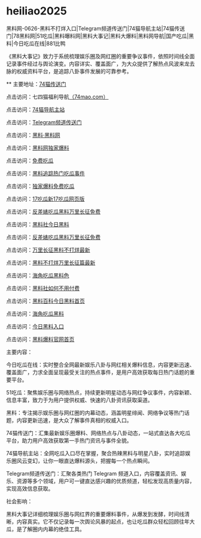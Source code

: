 # heiliao2025
黑料网-0626-黑料不打烊入口|Telegram频道传送门|74猫导航主站|74猫传送门|78黑料网|51吃瓜|黑料曝料网|黑料大事记|黑料大爆料|黑料网导航|国产吃瓜|黑料|今日吃瓜在线|881比鸭

《黑料大事记》致力于系统梳理娱乐圈及网红圈的重要争议事件，依照时间线全面记录事件经过与舆论演变。内容详实、覆盖面广，为大众提供了解热点风波来龙去脉的权威资料平台，是追踪八卦事件发展的可靠参考。

** 主要地址：<a href="https://74mao.com/">74猫传送门</a>

点击访问：七四猫福利导航<a href="https://74mao.com/">（74mao.com）</a>

点击访问：<a href="https://74mao.com/">74猫导航主站</a>

点击访问：<a href="https://74mao.com/">Telegram频道传送门</a>

点击访问：<a href="https://heiliaolvzlu3.pages.dev">黑料·黑料网</a>

点击访问：<a href="https://heiliaoyvnrda.pages.dev">黑料网独家爆料</a>

点击访问：<a href="https://heiliaoxey7ic.pages.dev">免费吃瓜</a>

点击访问：<a href="https://heiliaoal51na.pages.dev">黑料追踪热门吃瓜事件</a>

点击访问：<a href="https://heiliaoavkush.pages.dev">独家爆料免费吃瓜</a>

点击访问：<a href="https://guaguabao01.pages.dev/">17吃瓜新17吃瓜网页版</a>

点击访问：<a href="https://fanchabiaochi01.pages.dev/">反差婊吃瓜黑料万里长征免费</a>

点击访问：<a href="https://heiliaoshe-03.pages.dev/">黑料社今日黑料</a>

点击访问：<a href="https://heiliaomen2.pages.dev/">反差婊吃瓜黑料万里长征免费</a>

点击访问：<a href="https://wanpianchangzheng22.pages.dev/">万里长征黑料不打烊最新</a>

点击访问：<a href="https://heiliaobu.pages.dev/">黑料不打烊万里长征篇最新</a>

点击访问：<a href="https://meiridasai-01.pages.dev/">海角吃瓜黑料色</a>

点击访问：<a href="https://haijiaochigua01.pages.dev/">黑料社如何不用付费</a>

点击访问：<a href="https://heiliaoshehui01.pages.dev/">黑料百科今日黑料首页</a>

点击访问：<a href="https://heiliaomenzui.pages.dev/">海角吃瓜黑料</a>

点击访问：<a href="https://baozouheiliao01.pages.dev/">今日黑料入口</a>

点击访问：<a href="https://heiliaomenjin1.pages.dev/">黑料爆料官网首页</a>

主要内容：

今日吃瓜在线：实时整合全网最新娱乐八卦与网红相关爆料信息，内容更新迅速、覆盖面广，力求全面呈现最受关注的热点事件，是用户高效获取每日热门话题的重要平台。

51吃瓜：聚焦娱乐圈与网络热点，持续更新明星动态与网红争议事件，内容新颖、信息丰富，致力于为用户提供权威、快速的八卦资讯获取渠道。

黑料：专注揭示娱乐圈与网红圈的内幕动态，涵盖明星绯闻、网络争议等热门话题，内容更新迅速，是大众了解事件真相的权威入口。

74猫传送门：汇集最新娱乐圈爆料、网络热点与八卦动态，一站式直达各大吃瓜平台，助力用户高效获取第一手热门资讯与事件全貌。

74猫导航主站：全网吃瓜入口尽在掌握，聚合热辣黑料与明星八卦，实时追踪娱乐圈风云变幻，让你一眼直达爆料源头，把握每一个热点瞬间。

Telegram频道传送门：汇聚各类热门 Telegram 频道入口，内容覆盖资讯、娱乐、资源等多个领域，用户可一键直达感兴趣的优质频道，轻松发现高质量内容，实现高效信息获取。

社会影响：

黑料大事记详细梳理娱乐圈与网红界的重要爆料事件，从爆发到发酵，时间线清晰，内容真实。它不仅记录每一次舆论风暴的起点，也让吃瓜群众轻松回顾往年大瓜，是了解圈内内幕的绝佳工具。

<span style="display:none;">[Canonical link](）</span>
